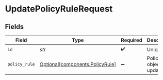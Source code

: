 # UpdatePolicyRuleRequest


## Fields

| Field                                                                | Type                                                                 | Required                                                             | Description                                                          |
| -------------------------------------------------------------------- | -------------------------------------------------------------------- | -------------------------------------------------------------------- | -------------------------------------------------------------------- |
| `id`                                                                 | *str*                                                                | :heavy_check_mark:                                                   | Unique ID                                                            |
| `policy_rule`                                                        | [Optional[components.PolicyRule]](../../models/shared/policyrule.md) | :heavy_minus_sign:                                                   | PolicyRule object to be updated                                      |